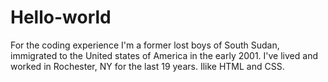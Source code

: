 # Hello-world
For the coding experience
I'm a former lost boys of South Sudan, immigrated to the United states of America in the early 2001. I've lived and worked in Rochester, NY for the last 19 years. Ilike HTML and CSS.
